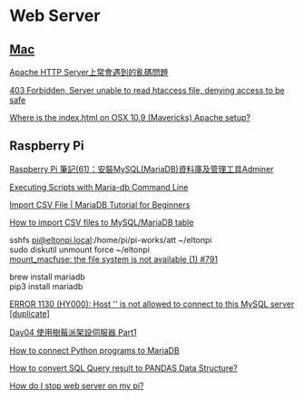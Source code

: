 # Web Server  

## [Mac](https://discussions.apple.com/docs/DOC-3083)

[Apache HTTP Server上常會遇到的亂碼問題](https://www.itread01.com/content/1549338675.html)  

[403 Forbidden, Server unable to read htaccess file, denying access to be safe](https://forums.cpanel.net/threads/403-forbidden-server-unable-to-read-htaccess-file-denying-access-to-be-safe.665705/)  

[Where is the index.html on OSX 10.9 (Mavericks) Apache setup?](https://apple.stackexchange.com/questions/146235/where-is-the-index-html-on-osx-10-9-mavericks-apache-setup)  

## Raspberry Pi

[Raspberry Pi 筆記(61)：安裝MySQL(MariaDB)資料庫及管理工具Adminer](https://atceiling.blogspot.com/2020/03/raspberry-pi-61mysqlmariadb.html)  

[Executing Scripts with Maria-db Command Line](https://www.syspanda.com/index.php/2017/09/07/executing-scripts-maria-db-command-line/)  

[Import CSV File | MariaDB Tutorial for Beginners](https://www.youtube.com/watch?v=3hXk9sXBgt8)  

[How to import CSV files to MySQL/MariaDB table](https://www.simplified.guide/mysql-mariadb/import-csv)  

sshfs pi@eltonpi.local:/home/pi/pi-works/att ~/eltonpi  
sudo diskutil unmount force ~/eltonpi  
[mount_macfuse: the file system is not available (1) #791](https://github.com/osxfuse/osxfuse/issues/791)  

brew install mariadb  
pip3 install mariadb  

<!--[How to enable Remote access to your MariaDB/MySQL database](https://webdock.io/en/docs/how-guides/database-guides/how-enable-remote-access-your-mariadbmysql-database)-->
[ERROR 1130 (HY000): Host '' is not allowed to connect to this MySQL server [duplicate]](https://stackoverflow.com/questions/19101243/error-1130-hy000-host-is-not-allowed-to-connect-to-this-mysql-server)  

[Day04 使用樹莓派架設伺服器 Part1](https://ithelp.ithome.com.tw/articles/10213753)

[How to connect Python programs to MariaDB](https://mariadb.com/resources/blog/how-to-connect-python-programs-to-mariadb/)  

[How to convert SQL Query result to PANDAS Data Structure?](https://stackoverflow.com/questions/12047193/how-to-convert-sql-query-result-to-pandas-data-structure)  

[How do I stop web server on my pi?](chrome-extension://noogafoofpebimajpfpamcfhoaifemoa/suspended.html#ttl=How%20do%20I%20stop%20web%20server%20on%20my%20pi%3F%20-%20HELP%20-%20Raspberry%20Pi%20Forums&pos=0&uri=https://www.raspberrypi.org/forums/viewtopic.php?t=64895)  
